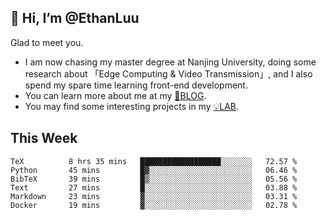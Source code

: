 ## 👋 Hi, I’m @EthanLuu

Glad to meet you.

- I am now chasing my master degree at Nanjing University, doing some research about 「Edge Computing & Video Transmission」, and I also spend my spare time learning front-end development.
- You can learn more about me at my [📝BLOG](https://blog.ethanloo.cn).
- You may find some interesting projects in my [💡LAB](https://lab.ethanloo.cn).

## This Week
<!--START_SECTION:waka-->

```text
TeX          8 hrs 35 mins   ██████████████████░░░░░░░   72.57 %
Python       45 mins         █▓░░░░░░░░░░░░░░░░░░░░░░░   06.46 %
BibTeX       39 mins         █▒░░░░░░░░░░░░░░░░░░░░░░░   05.56 %
Text         27 mins         █░░░░░░░░░░░░░░░░░░░░░░░░   03.88 %
Markdown     23 mins         ▓░░░░░░░░░░░░░░░░░░░░░░░░   03.31 %
Docker       19 mins         ▓░░░░░░░░░░░░░░░░░░░░░░░░   02.78 %
```

<!--END_SECTION:waka-->
